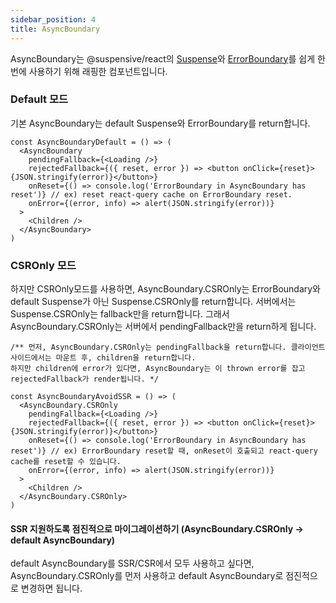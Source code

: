 ```yaml
---
sidebar_position: 4
title: AsyncBoundary
---
```


AsyncBoundary는 @suspensive/react의 [Suspense](https://docs.suspensive.org/docs/reference/Suspense)와 [ErrorBoundary](https://docs.suspensive.org/docs/reference/ErrorBoundary)를 쉽게 한번에 사용하기 위해 래핑한 컴포넌트입니다.

### Default 모드

기본 AsyncBoundary는 default Suspense와 ErrorBoundary를 return합니다.

```tsx
const AsyncBoundaryDefault = () => (
  <AsyncBoundary
    pendingFallback={<Loading />}
    rejectedFallback={({ reset, error }) => <button onClick={reset}>{JSON.stringify(error)}</button>}
    onReset={() => console.log('ErrorBoundary in AsyncBoundary has reset')} // ex) reset react-query cache on ErrorBoundary reset.
    onError={(error, info) => alert(JSON.stringify(error))}
  >
    <Children />
  </AsyncBoundary>
)
```

### CSROnly 모드

하지만 CSROnly모드를 사용하면, AsyncBoundary.CSROnly는 ErrorBoundary와 default Suspense가 아닌 Suspense.CSROnly를 return합니다. 
서버에서는 Suspense.CSROnly는 fallback만을 return합니다. 그래서 AsyncBoundary.CSROnly는 서버에서 pendingFallback만을 return하게 됩니다.

```tsx
/** 먼저, AsyncBoundary.CSROnly는 pendingFallback을 return합니다. 클라이언트 사이드에서는 마운트 후, children을 return합니다.
하지만 children에 error가 있다면, AsyncBoundary는 이 thrown error를 잡고 rejectedFallback가 render됩니다. */

const AsyncBoundaryAvoidSSR = () => (
  <AsyncBoundary.CSROnly
    pendingFallback={<Loading />}
    rejectedFallback={({ reset, error }) => <button onClick={reset}>{JSON.stringify(error)}</button>}
    onReset={() => console.log('ErrorBoundary in AsyncBoundary has reset')} // ex) ErrorBoundary reset할 때, onReset이 호출되고 react-query cache를 reset할 수 있습니다.
    onError={(error, info) => alert(JSON.stringify(error))}
  >
    <Children />
  </AsyncBoundary.CSROnly>
)
```

#### SSR 지원하도록 점진적으로 마이그레이션하기 (AsyncBoundary.CSROnly -> default AsyncBoundary)

default AsyncBoundary를 SSR/CSR에서 모두 사용하고 싶다면, AsyncBoundary.CSROnly를 먼저 사용하고 default AsyncBoundary로 점진적으로 변경하면 됩니다.

